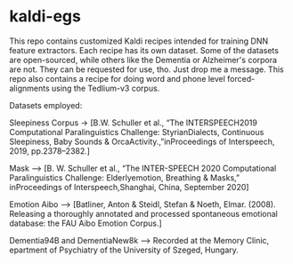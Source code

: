# kaldi-egs
This repo contains customized Kaldi recipes intended for training DNN feature extractors.
Each recipe has its own dataset. Some of the datasets are open-sourced, while others like the Dementia or Alzheimer's corpora are not.
They can be requested for use, tho. Just drop me a message.
This repo also contains a recipe for doing word and phone level forced-alignments using the Tedlium-v3 corpus.

Datasets employed:

Sleepiness Corpus -> [B.W.  Schuller et al., “The INTERSPEECH2019 Computational Paralinguistics Challenge:  StyrianDialects, Continuous Sleepiness, Baby Sounds & OrcaActivity.,”inProceedings of Interspeech,  2019,  pp.2378–2382.]

Mask -->  [B. W. Schuller et al., “The INTER-SPEECH 2020 Computational Paralinguistics Challenge: Elderlyemotion,  Breathing  &  Masks,”  inProceedings  of  Interspeech,Shanghai, China, September 2020]

Emotion Aibo --> [Batliner, Anton & Steidl, Stefan & Noeth, Elmar. (2008). Releasing a thoroughly annotated and processed spontaneous emotional database: the FAU Aibo Emotion Corpus.]

Dementia94B and DementiaNew8k --> Recorded at the Memory Clinic, epartment of Psychiatry of the University of Szeged, Hungary.

